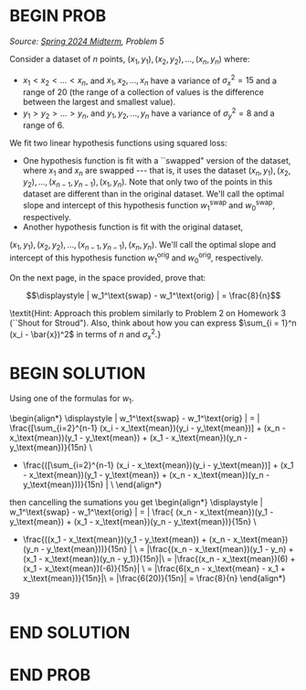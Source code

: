 # BEGIN PROB

<i>Source: [Spring 2024 Midterm](../sp24-midterm/index.html), Problem 5</i>

Consider a dataset of $n$ points, $(x_1, y_1), (x_2, y_2), ..., (x_n, y_n)$ where:

- $x_1 < x_2 < ... < x_n$, and $x_1, x_2, ..., x_n$ have a variance of $\sigma_x^2 = 15$ and a range of 20 (the range of a collection of values is the difference between the largest and smallest value).
- $y_1 > y_2 > ... > y_n$, and $y_1, y_2, ..., y_n$ have a variance of $\sigma_y^2 = 8$ and a range of 6.

We fit two linear hypothesis functions using squared loss:

- One hypothesis function is fit with a ``swapped" version of the dataset, where $x_1$ and $x_n$ are swapped --- that is, it uses the dataset $(x_n, y_1), (x_2, y_2), ..., (x_{n-1}, y_{n-1}), (x_1, y_n)$. Note that only two of the points in this dataset are different than in the original dataset. We'll call the optimal slope and intercept of this hypothesis function $w_1^\text{swap}$ and $w_0^\text{swap}$, respectively.
- Another hypothesis function is fit with the original dataset, 

$(x_1, y_1), (x_2, y_2), ..., (x_{n-1}, y_{n-1}), (x_n, y_n)$. We'll call the optimal slope and intercept of this hypothesis function $w_1^\text{orig}$ and $w_0^\text{orig}$, respectively. 

On the next page, in the space provided, prove that:

$$\displaystyle | w_1^\text{swap} - w_1^\text{orig} | = \frac{8}{n}$$

\textit{Hint: Approach this problem similarly to Problem 2 on Homework 3 (``Shout for Stroud"). Also, think about how you can express $\sum_{i = 1}^n (x_i - \bar{x})^2$ in terms of $n$ and $\sigma_x^2$.}

# BEGIN SOLUTION

Using one of the formulas for $w_1$.

\begin{align*}
\displaystyle | w_1^\text{swap} - w_1^\text{orig} | = | \frac{[\sum_{i=2}^{n-1} (x_i - x_\text{mean})(y_i - y_\text{mean})] + (x_n - x_\text{mean})(y_1 - y_\text{mean}) + (x_1 - x_\text{mean})(y_n - y_\text{mean})}{15n} \\
- \frac{([\sum_{i=2}^{n-1} (x_i - x_\text{mean})(y_i - y_\text{mean})] + (x_1 - x_\text{mean})(y_1 - y_\text{mean}) + (x_n - x_\text{mean})(y_n - y_\text{mean}))}{15n} | \\
\end{align*}

then cancelling the sumations you get
\begin{align*}
\displaystyle | w_1^\text{swap} - w_1^\text{orig} | = | \frac{ (x_n - x_\text{mean})(y_1 - y_\text{mean}) + (x_1 - x_\text{mean})(y_n - y_\text{mean})}{15n} \\
- \frac{((x_1 - x_\text{mean})(y_1 - y_\text{mean}) + (x_n - x_\text{mean})(y_n - y_\text{mean}))}{15n} | \\
= |\frac{(x_n - x_\text{mean})(y_1 - y_n) + (x_1 - x_\text{mean})(y_n - y_1)}{15n}|\\
= |\frac{(x_n - x_\text{mean})(6) + (x_1 - x_\text{mean})(-6)}{15n}| \\
= |\frac{6(x_n - x_\text{mean} - x_1 + x_\text{mean})}{15n}|\\
= |\frac{6(20)}{15n}|
= \frac{8}{n}
\end{align*}

<average>39</average>

# END SOLUTION

# END PROB
